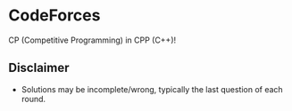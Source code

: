# CodeForces

CP (Competitive Programming) in CPP (C++)!

## Disclaimer

- Solutions may be incomplete/wrong, typically the last question of each round.

